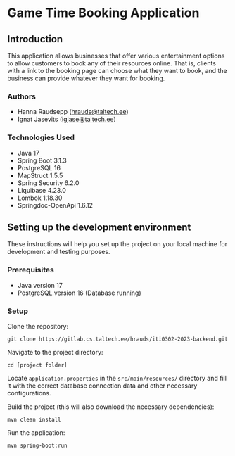 # Game Time Booking Application

## Introduction

This application allows businesses that offer various entertainment options to allow customers to book
any of their resources online. That is, clients with a link to the booking page can choose what they
want to book, and the business can provide whatever they want for booking.

### Authors

- Hanna Raudsepp (hrauds@taltech.ee)
- Ignat Jasevits (igjase@taltech.ee)

### Technologies Used

- Java 17
- Spring Boot 3.1.3
- PostgreSQL 16
- MapStruct 1.5.5
- Spring Security 6.2.0
- Liquibase 4.23.0
- Lombok 1.18.30
- Springdoc-OpenApi 1.6.12

## Setting up the development environment

These instructions will help you set up the project on your local machine for development and testing purposes.

### Prerequisites

- Java version 17
- PostgreSQL version 16 (Database running)

### Setup

Clone the repository:

`git clone https://gitlab.cs.taltech.ee/hrauds/iti0302-2023-backend.git`

Navigate to the project directory:

`cd [project folder]`

Locate `application.properties` in the `src/main/resources/`  directory and fill it with the correct database connection data and other necessary configurations.

Build the project (this will also download the necessary dependencies):

`mvn clean install`

Run the application:

`mvn spring-boot:run`

